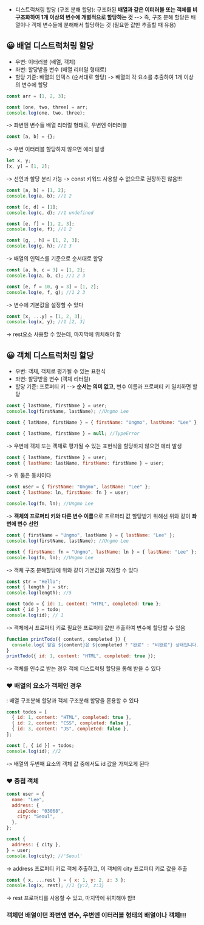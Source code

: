- 디스트럭처링 할당 (구조 분해 할당): 구조화된 **배열과 같은 이터러블 또는 객체를 비구조화하여 1개 이상의 변수에 개별적으로 할당하는 것**
  --> 즉, 구조 분해 할당은 배열이나 객체 변수들에 분해해서 할당하는 것
  (필요한 값만 추출할 때 유용)

## 😀 배열 디스트럭처링 할당

- 우변: 이터러블 (배열, 객체)
- 좌변: 할당받을 변수 (배열 리터럴 형태로)
- 할당 기준: 배열의 인덱스 (순서대로 할당)
  -> 배열의 각 요소를 추출하여 1개 이상의 변수에 할당

```js
const arr = [1, 2, 3];

const [one, two, three] = arr;
console.log(one, two, three);
```

-> 좌변엔 변수들 배열 리터럴 형태로, 우변엔 이터러블

```js
const [a, b] = {};
```

-> 우변 이터러블 할당하지 않으면 에러 발생

```js
let x, y;
[x, y] = [1, 2];
```

-> 선언과 할당 분리 가능
-> const 키워드 사용할 수 없으므로 권장하진 않음!!!

```js
const [a, b] = [1, 2];
console.log(a, b); //1 2

const [c, d] = [1];
console.log(c, d); //1 undefined

const [e, f] = [1, 2, 3];
console.log(e, f); //1 2

const [g, , h] = [1, 2, 3];
console.log(g, h); //1 3
```

-> 배열의 인덱스를 기준으로 순서대로 할당

```js
const [a, b, c = 3] = [1, 2];
console.log(a, b, c); //1 2 3

const [e, f = 10, g = 3] = [1, 2];
console.log(e, f, g); //1 2 3
```

-> 변수에 기본값을 설정할 수 있다

```js
const [x, ...y] = [1, 2, 3];
console.log(x, y); //1 [2, 3]
```

-> rest요소 사용할 수 있는데, 마지막에 위치해야 함

## 😀 객체 디스트럭처링 할당

- 우변: 객체, 객체로 평가될 수 있는 표현식
- 좌변: 할당받을 변수 (객체 리터럴)
- 할당 기준: 프로퍼티 키
  --> **순서는 의미 없고**, 변수 이름과 프로퍼티 키 일치하면 할당

```js
const { lastName, firstName } = user;
console.log(firstName, lastName); //Ungmo Lee
```

```js
const { latName, firstName } = { firstName: "Ungmo", lastName: "Lee" };
```

```js
const { lastName, firstName } = null; //TypeError
```

-> 우변에 객체 또는 객체로 평가될 수 있는 표현식을 할당하지 않으면 에러 발생

```js
const { lastName, firstName } = user;
const { lastName: lastName, firstName: firstName } = user;
```

-> 위 둘은 동치이다

```js
const user = { firstName: "Ungmo", lastName: "Lee" };
const { lastName: ln, firstName: fn } = user;

console.log(fn, ln); //Ungmo Lee
```

-> **객체의 프로퍼티 키와 다른 변수 이름**으로 프로퍼티 값 할당받기 위해선 위와 같이 **좌변에 변수 선언**

```js
const { firstName = "Ungmo", lastName } = { lastName: "Lee" };
console.log(firstName, lastName); //Ungmo Lee

const { firstName: fn = "Ungmo", lastName: ln } = { lastName: "Lee" };
console.log(fn, ln); //Ungmo Lee
```

-> 객체 구조 분해할당에 위와 같이 기본값을 지정할 수 있다

```js
const str = "Hello";
const { length } = str;
console.log(length); //5

const todo = { id: 1, content: "HTML", completed: true };
const { id } = todo;
console.log(id); // 1
```

-> 객체에서 프로퍼티 키로 필요한 프로퍼티 값만 추출하여 변수에 할당할 수 있음

```js
function printTodo({ content, completed }) {
  console.log(`할일 ${content}은 ${completed ? "완료" : "비완료"} 상태입니다.`);
}
printTodo({ id: 1, content: "HTML", completed: true });
```

-> 객체를 인수로 받는 경우 객체 디스트럭팅 할당을 통해 받을 수 있다

### ❤️ 배열의 요소가 객체인 경우

: 배열 구조분해 할당과 객체 구조분해 할당을 혼용할 수 있다

```js
const todos = [
  { id: 1, content: "HTML", completed: true },
  { id: 2, content: "CSS", completed: false },
  { id: 3, content: "JS", completed: false },
];

const [, { id }] = todos;
console.log(id); //2
```

-> 배열의 두번째 요소의 객체 값 중에서도 id 값을 가져오게 된다

### ❤️ 중첩 객체

```js
const user = {
  name: "Lee",
  address: {
    zipCode: "03068",
    city: "Seoul",
  },
};

const {
  address: { city },
} = user;
console.log(city); //'Seoul'
```

-> address 프로퍼티 키로 객체 추출하고, 이 객체의 city 프로퍼티 키로 값을 추출

```js
const { x, ...rest } = { x: 1, y: 2, z: 3 };
console.log(x, rest); //1 {y:2, z:3}
```

-> rest 프로퍼티를 사용할 수 있고, 마지막에 위치해야 함!!

### 객체던 배열이던 좌변엔 변수, 우변엔 이터러블 형태의 배열이나 객체!!!
